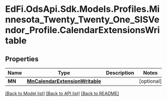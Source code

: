 # EdFi.OdsApi.Sdk.Models.Profiles.Minnesota_Twenty_Twenty_One_SISVendor_Profile.CalendarExtensionsWritable
## Properties

Name | Type | Description | Notes
------------ | ------------- | ------------- | -------------
**MN** | [**MnCalendarExtensionWritable**](MnCalendarExtensionWritable.md) |  | [optional] 

[[Back to Model list]](../README.md#documentation-for-models) [[Back to API list]](../README.md#documentation-for-api-endpoints) [[Back to README]](../README.md)


